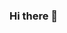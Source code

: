 ### Hi there 👋

<!--
**SamarKhan2000/SamarKhan2000** is a ✨ _special_ ✨ repository because its `README.md` (this file) appears on your GitHub profile.

Here are some ideas to get you started:

- 🔭 I’m currently working on ...
- 🌱 I’m currently learning about ESG, Net-Zero and Sustainable Procurement
- 👯 I’m looking to collaborate on 
- 🤔 I’m looking for help with Python!
- 💬 Ask me about 
- 📫 How to reach me: samarrashid92@gmail.com or srk2197@columbia.edu
- 😄 Pronouns: she/her/hers
-->
